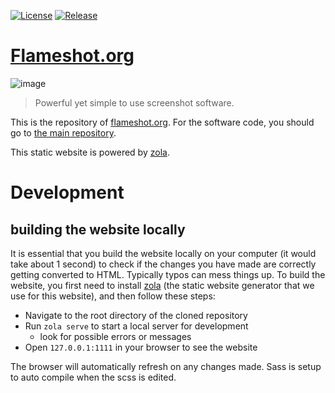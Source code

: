 [![License](https://img.shields.io/github/license/flameshot-org/flameshot.svg)](https://github.com/flameshot-org/flameshot/blob/master/LICENSE)
[![Release](https://img.shields.io/github/release/flameshot-org/flameshot.svg)](https://github.com/flameshot-org/flameshot/releases)

# [Flameshot.org](https://flameshot.org)

![image](static/favicon.png)
> Powerful yet simple to use screenshot software.

This is the repository of [flameshot.org](https://flameshot.org). For the software code, you should go to [the main repository](https://github.com/flameshot-org/flameshot/).

This static website is powered by [zola](https://www.getzola.org).

# Development 

## building the website locally

It is essential that you build the website locally on your computer (it would take about 1 second) to check if the changes you have made are correctly getting converted to HTML. Typically typos can mess things up.
To build the website, you first need to install [zola](https://www.getzola.org/) (the static website generator that we use for this website), and then follow these steps:

- Navigate to the root directory of the cloned repository
- Run `zola serve` to start a local server for development
    - look for possible errors or messages
- Open `127.0.0.1:1111` in your browser to see the website

The browser will automatically refresh on any changes made. Sass is setup to auto compile when the scss is edited.
